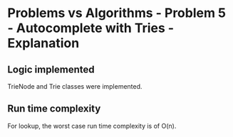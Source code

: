 # Problems vs Algorithms - Problem 5 - Autocomplete with Tries - Explanation

## Logic implemented
TrieNode and Trie classes were implemented.

## Run time complexity
For lookup, the worst case run time complexity is of O(n).

